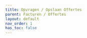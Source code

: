 ```yaml
---
title: Opvragen / Opslaan Offertes
parent: Facturen / Offertes
layout: default
nav_order: 1
has_toc: false
---
```

